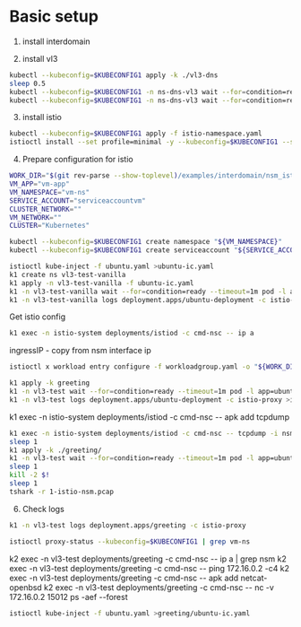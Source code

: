 # Basic setup 
1. install interdomain 

2. install vl3
```bash
kubectl --kubeconfig=$KUBECONFIG1 apply -k ./vl3-dns
sleep 0.5
kubectl --kubeconfig=$KUBECONFIG1 -n ns-dns-vl3 wait --for=condition=ready --timeout=1m pod -l app=nse-vl3-vpp
kubectl --kubeconfig=$KUBECONFIG1 -n ns-dns-vl3 wait --for=condition=ready --timeout=1m pod -l app=vl3-ipam
```

3. install istio
```bash
kubectl --kubeconfig=$KUBECONFIG1 apply -f istio-namespace.yaml
istioctl install --set profile=minimal -y --kubeconfig=$KUBECONFIG1 --set meshConfig.accessLogFile=/dev/stdout
```

4. Prepare configuration for istio
```bash
WORK_DIR="$(git rev-parse --show-toplevel)/examples/interdomain/nsm_istio_vl3/clean/greeting/istio-vm-configs"
VM_APP="vm-app"
VM_NAMESPACE="vm-ns"
SERVICE_ACCOUNT="serviceaccountvm"
CLUSTER_NETWORK=""
VM_NETWORK=""
CLUSTER="Kubernetes"
```

```bash
kubectl --kubeconfig=$KUBECONFIG1 create namespace "${VM_NAMESPACE}"
kubectl --kubeconfig=$KUBECONFIG1 create serviceaccount "${SERVICE_ACCOUNT}" -n "${VM_NAMESPACE}"
```

```bash
istioctl kube-inject -f ubuntu.yaml >ubuntu-ic.yaml
k1 create ns vl3-test-vanilla
k1 apply -n vl3-test-vanilla -f ubuntu-ic.yaml
k1 -n vl3-test-vanilla wait --for=condition=ready --timeout=1m pod -l app=ubuntu
k1 -n vl3-test-vanilla logs deployment.apps/ubuntu-deployment -c istio-proxy >istio-proxy-vanilla.log
```

Get istio config
```bash
k1 exec -n istio-system deployments/istiod -c cmd-nsc -- ip a
```
ingressIP - copy from nsm interface ip
```bash
istioctl x workload entry configure -f workloadgroup.yaml -o "${WORK_DIR}" --clusterID "${CLUSTER}" --kubeconfig=$KUBECONFIG1 --ingressIP=172.16.0.2
```

```bash
k1 apply -k greeting
k1 -n vl3-test wait --for=condition=ready --timeout=1m pod -l app=ubuntu
k1 -n vl3-test logs deployment.apps/ubuntu-deployment -c istio-proxy >istio-proxy-manual.log
```

k1 exec -n istio-system deployments/istiod -c cmd-nsc -- apk add tcpdump

```bash
k1 exec -n istio-system deployments/istiod -c cmd-nsc -- tcpdump -i nsm-1 -U -w - >1-istio-nsm.pcap &
sleep 1
k1 apply -k ./greeting/
k1 -n vl3-test wait --for=condition=ready --timeout=1m pod -l app=ubuntu
sleep 1
kill -2 $!
sleep 1
tshark -r 1-istio-nsm.pcap
```
6. Check logs
```bash
k1 -n vl3-test logs deployment.apps/greeting -c istio-proxy
```
```bash
istioctl proxy-status --kubeconfig=$KUBECONFIG1 | grep vm-ns
```

k2 exec -n vl3-test deployments/greeting -c cmd-nsc -- ip a | grep nsm
k2 exec -n vl3-test deployments/greeting -c cmd-nsc -- ping 172.16.0.2 -c4
k2 exec -n vl3-test deployments/greeting -c cmd-nsc -- apk add netcat-openbsd
k2 exec -n vl3-test deployments/greeting -c cmd-nsc -- nc -v 172.16.0.2 15012
ps -aef --forest

```bash
istioctl kube-inject -f ubuntu.yaml >greeting/ubuntu-ic.yaml
```
